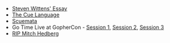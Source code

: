 - [Steven Wittens' Essay](https://gist.github.com/unconed/104331390d4054b33b43)
- [The Cue Language](https://cuelang.org)
- [Scuemata](https://github.com/grafana/scuemata)
- Go Time Live at GopherCon - [Session 1](https://www.gophercon.com/agenda/session/658806), [Session 2](https://www.gophercon.com/agenda/session/658808), [Session 3](https://www.gophercon.com/agenda/session/658810)
- [RIP Mitch Hedberg](https://www.brainyquote.com/quotes/mitch_hedberg_297471)